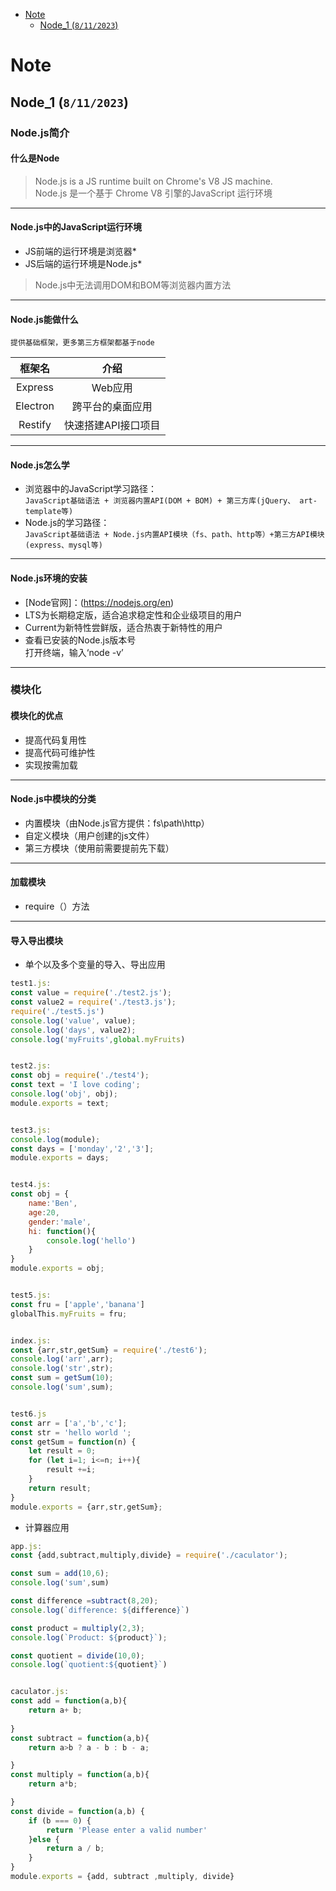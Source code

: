 - [Note](#Note)
  - [Node_1 (`8/11/2023`)](#node_1-8112023) 

# Note

## Node_1 (`8/11/2023`)

### Node.js简介
#### 什么是Node
> Node.js is a JS runtime built on Chrome's V8 JS machine.<br/>
> Node.js 是一个基于 Chrome V8 引擎的JavaScript 运行环境<br/>

<hr>

#### Node.js中的JavaScript运行环境
- JS前端的运行环境是浏览器*
- JS后端的运行环境是Node.js*
> Node.js中无法调用DOM和BOM等浏览器内置方法

<hr>

#### Node.js能做什么
`提供基础框架，更多第三方框架都基于node`

| 框架名 | 介绍 |
| :---: | :---: |
| Express | Web应用 |
| Electron | 跨平台的桌面应用 |
| Restify | 快速搭建API接口项目 |

<hr>

#### Node.js怎么学
- 浏览器中的JavaScript学习路径：
<br/>`JavaScript基础语法 + 浏览器内置API(DOM + BOM) + 第三方库(jQuery、 art-template等)`
- Node.js的学习路径：
<br/>`JavaScript基础语法 + Node.js内置API模块（fs、path、http等）+第三方API模块(express、mysql等)`

<hr>

#### Node.js环境的安装
- [Node官网]：(https://nodejs.org/en)<br>
- LTS为长期稳定版，适合追求稳定性和企业级项目的用户
- Current为新特性尝鲜版，适合热衷于新特性的用户
- 查看已安装的Node.js版本号
<br/>打开终端，输入‘node -v’

<hr>

### 模块化
#### 模块化的优点
- 提高代码复用性
- 提高代码可维护性
- 实现按需加载

<hr>

#### Node.js中模块的分类
- 内置模块（由Node.js官方提供：fs\path\http）
- 自定义模块（用户创建的js文件）
- 第三方模块（使用前需要提前先下载）

<hr>

#### 加载模块
- require（）方法

<hr>

#### 导入导出模块
- 单个以及多个变量的导入、导出应用
```js
test1.js:
const value = require('./test2.js');
const value2 = require('./test3.js');
require('./test5.js')
console.log('value', value);
console.log('days', value2);
console.log('myFruits',global.myFruits)


test2.js:
const obj = require('./test4');
const text = 'I love coding';
console.log('obj', obj);
module.exports = text;


test3.js:
console.log(module);
const days = ['monday','2','3'];
module.exports = days;


test4.js:
const obj = {
    name:'Ben',
    age:20,
    gender:'male',
    hi: function(){
        console.log('hello')
    }
}
module.exports = obj;


test5.js:
const fru = ['apple','banana']
globalThis.myFruits = fru;


index.js:
const {arr,str,getSum} = require('./test6');
console.log('arr',arr);
console.log('str',str);
const sum = getSum(10);
console.log('sum',sum);


test6.js
const arr = ['a','b','c'];
const str = 'hello world ';
const getSum = function(n) {
    let result = 0;
    for (let i=1; i<=n; i++){
        result +=i;
    }
    return result;
}
module.exports = {arr,str,getSum};
```
- 计算器应用
```js
app.js:
const {add,subtract,multiply,divide} = require('./caculator');

const sum = add(10,6);
console.log('sum',sum)

const difference =subtract(8,20);
console.log(`difference: ${difference}`)

const product = multiply(2,3);
console.log(`Product: ${product}`);

const quotient = divide(10,0);
console.log(`quotient:${quotient}`)


caculator.js:
const add = function(a,b){
    return a+ b;
    
}
const subtract = function(a,b){
    return a>b ? a - b : b - a;

}
const multiply = function(a,b){
    return a*b;

}
const divide = function(a,b) {
    if (b === 0) {
        return 'Please enter a valid number'
    }else {
        return a / b;
    }
}
module.exports = {add, subtract ,multiply, divide}
```
